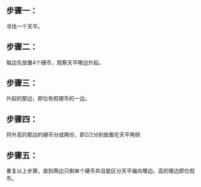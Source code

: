 ## 步骤一：

寻找一个天平。

## 步骤二：

每边先放置4个硬币，观察天平哪边升起。

## 步骤三：

升起的那边，即位有假硬币的一边。

## 步骤四：

将升高的那边的硬币分成两份，即2/2分别放置在天平两侧

## 步骤五：

重复以上步骤，直到两边只剩单个硬币并且能区分天平偏向哪边。高的哪边即位假币。

